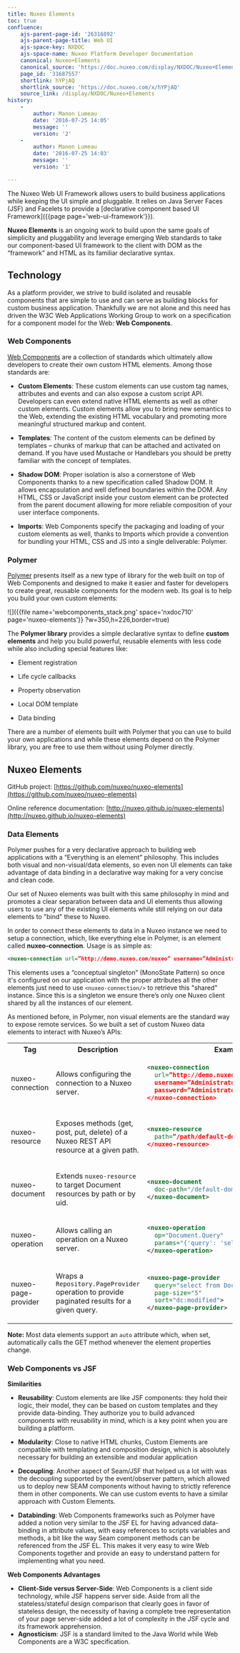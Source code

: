 ```yaml
---
title: Nuxeo Elements
toc: true
confluence:
    ajs-parent-page-id: '26316892'
    ajs-parent-page-title: Web UI
    ajs-space-key: NXDOC
    ajs-space-name: Nuxeo Platform Developer Documentation
    canonical: Nuxeo+Elements
    canonical_source: 'https://doc.nuxeo.com/display/NXDOC/Nuxeo+Elements'
    page_id: '31687557'
    shortlink: hYPjAQ
    shortlink_source: 'https://doc.nuxeo.com/x/hYPjAQ'
    source_link: /display/NXDOC/Nuxeo+Elements
history:
    - 
        author: Manon Lumeau
        date: '2016-07-25 14:05'
        message: ''
        version: '2'
    - 
        author: Manon Lumeau
        date: '2016-07-25 14:03'
        message: ''
        version: '1'

---
```

The Nuxeo Web UI Framework allows users to build&nbsp;business applications while keeping the UI simple and pluggable. It relies on Java Server Faces (JSF) and Facelets to provide a [declarative component based UI Framework]({{page page='web-ui-framework'}}).

**Nuxeo Elements** is an ongoing work to build upon the same goals of simplicity and pluggability and leverage emerging Web standards to take our component-based UI framework to the client&nbsp;with DOM as the &ldquo;framework&rdquo; and HTML as its familiar declarative syntax.

## Technology

As a platform provider, we strive to build&nbsp;isolated and&nbsp;reusable components&nbsp;that are&nbsp;simple to use and can serve as building blocks for custom business application. Thankfully we are not alone and this need has driven the W3C Web Applications Working Group to work on a specification for a component model for the Web: **Web Components**.

### Web Components

[Web Components](http://www.w3.org/TR/components-intro/) are a collection of standards which ultimately allow developers to create their own custom HTML elements. Among those standards are:

*   **Custom Elements**: These custom elements can use custom tag names, attributes and events and can also expose a custom script API. Developers can even extend native HTML elements as well as other custom elements. Custom elements allow you to bring new semantics to the Web, extending the existing HTML vocabulary and promoting more meaningful structured markup and content.

*   **Templates**: The content of the custom elements can be defined by templates &ndash; chunks of markup that can be attached and activated on demand. If you have used Mustache or Handlebars you should be pretty familiar with the concept of templates.

*   **Shadow DOM**: Proper isolation is also a cornerstone of Web Components thanks to a new specification called Shadow DOM. It allows encapsulation and well defined boundaries within the DOM. Any HTML, CSS or JavaScript inside your custom element can be protected from the parent document allowing for more reliable composition of your user interface components.
*   **Imports**: Web Components specify the packaging and loading of your custom elements as well, thanks to Imports which provide a convention for bundling your HTML, CSS and JS into a single deliverable: Polymer.

### Polymer

[Polymer](https://www.polymer-project.org/) presents itself as a new type of library for the web built on top of Web Components and&nbsp;designed to make it easier and faster for developers to create great, reusable components for the modern web.&nbsp;Its goal is to help you build your own custom elements:

![]({{file name='webcomponents_stack.png' space='nxdoc710' page='nuxeo-elements'}} ?w=350,h=226,border=true)

The **Polymer library** provides a simple declarative syntax to define **custom elements** and help you build powerful, reusable elements with less code while also including special&nbsp;features like:

*   Element registration

*   Life cycle callbacks

*   Property observation

*   Local DOM template
*   Data binding

There are a number of elements built with Polymer that you can use to build your own applications and while these elements depend on the Polymer library, you are free to use them without using Polymer directly.

## Nuxeo Elements

GitHub project:&nbsp;[https://github.com/nuxeo/nuxeo-elements](https://github.com/nuxeo/nuxeo-elements)

Online reference documentation:&nbsp;[http://nuxeo.github.io/nuxeo-elements](http://nuxeo.github.io/nuxeo-elements)

### Data Elements

Polymer pushes for a very declarative approach to building web applications with a&nbsp;&ldquo;Everything is an element&rdquo; philosophy. This includes both visual and non-visual/data elements, so even non UI elements&nbsp;can take advantage of data binding in a declarative way making for a very concise and clean code.

Our set of Nuxeo elements was built with this same philosophy in mind and promotes a clear separation between data and UI elements thus allowing users to use any of the existing UI elements while still relying on our data elements to "bind" these to Nuxeo.

In order to connect these elements to data in a Nuxeo instance we need to setup a connection, which, like everything else in Polymer, is an element called **nuxeo-connection**. Usage is as simple as:

```xml
<nuxeo-connection url=”http://demo.nuxeo.com/nuxeo” username=”Administrator” password=”Administrator”>
```

This elements uses a &ldquo;conceptual singleton&rdquo; (MonoState Pattern) so&nbsp;once it's configured on our application with the proper attributes all the other elements just need to use `<nuxeo-connection/>` to retrieve this "shared" instance. Since this is a singleton we ensure there&rsquo;s only one Nuxeo client shared by all the instances of our element.

As mentioned before, in Polymer, non visual elements are the standard way to expose remote services. So we built a set of custom Nuxeo data elements to interact with Nuxeo&rsquo;s APIs:

<table><tbody><tr><th colspan="1">Tag</th><th colspan="1">Description</th><th colspan="1">Example</th></tr><tr><td colspan="1">

nuxeo-connection

</td><td colspan="1">

Allows configuring the connection to a Nuxeo server.

</td><td colspan="1">

```xml
<nuxeo-connection
  url=”http://demo.nuxeo.com/nuxeo”
  username=”Administrator”
  password=”Administrator”>
</nuxeo-connection>
```

</td></tr><tr><td colspan="1">

nuxeo-resource

</td><td colspan="1">

Exposes methods (get, post, put, delete) of a Nuxeo REST API resource at a given path.

</td><td colspan="1">

```xml
<nuxeo-resource
  path=”/path/default-domain”>
</nuxeo-resource>
```

</td></tr><tr><td colspan="1">

nuxeo-document

</td><td colspan="1">

Extends `nuxeo-resource` to target Document resources by path or by uid.

</td><td colspan="1">

```xml
<nuxeo-document
  doc-path="/default-domain">
</nuxeo-document>
```

</td></tr><tr><td colspan="1">

nuxeo-operation

</td><td colspan="1">

Allows calling an operation on a Nuxeo server.

</td><td colspan="1">

```xml
<nuxeo-operation
  op="Document.Query"
  params="{'query': 'select from Document'}">
</nuxeo-operation>
```

</td></tr><tr><td colspan="1">

nuxeo-page-provider

</td><td colspan="1">

Wraps a `Repository.PageProvider` operation to provide paginated results for a given query.

</td><td colspan="1">

```xml
<nuxeo-page-provider
  query="select from Document" 
  page-size="5"
  sort="dc:modified">
</nuxeo-page-provider>
```

</td></tr></tbody></table>

**Note:**&nbsp;Most data elements support an `auto` attribute which, when set, automatically calls the GET method whenever the element properties change.

### Web Components vs JSF

**Similarities&nbsp;**

*   **Reusability**: Custom elements are like JSF components: they hold their logic, their model, they can be based on custom templates and they provide data-binding. They authorize you to build advanced components with reusability in mind, which is a key point when you are building a platform.
*   **Modularity**:&nbsp;Close to native HTML chunks, Custom Elements are compatible with templating and composition design, which is absolutely necessary for building an extensible and modular application
*   **Decoupling**:&nbsp;Another aspect of Seam/JSF&nbsp;that helped us a lot with was the decoupling supported by the event/observer pattern, which allowed us to deploy new SEAM components without having to strictly reference them in other components. We can use custom events to have a similar approach with Custom Elements.

*   **Databinding**: Web Components frameworks such as Polymer have added a notion very similar to the JSF EL for having advanced data-binding in attribute values, with easy references to scripts variables and methods, a bit like the way Seam component methods can be referenced from the JSF EL. This makes it very easy to wire Web Components together and provide an easy to understand pattern for implementing what you need.

**Web Components Advantages**

*   **Client-Side versus Server-Side**: Web Components is a client side technology, while JSF happens server side. Aside from all the stateless/stateful design comparison that clearly goes in favor of stateless design, the necessity of having a complete tree representation of your page server-side added a lot of complexity in the JSF cycle and its framework apprehension.
*   **Agnosticism**: JSF is a standard limited to the Java World while Web Components are a W3C specification.

&nbsp;